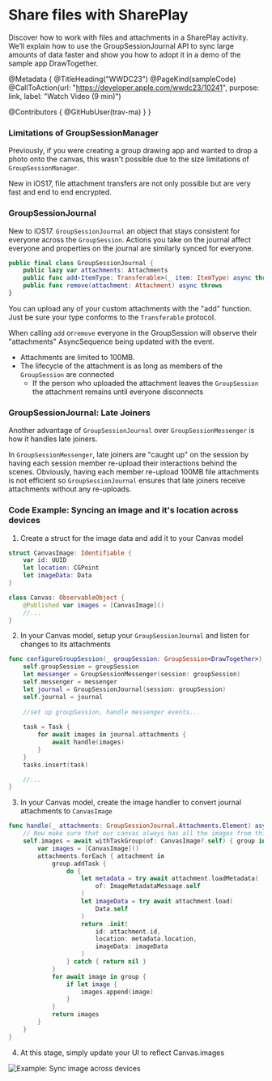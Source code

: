 # Share files with SharePlay

Discover how to work with files and attachments in a SharePlay activity. We’ll explain how to use the GroupSessionJournal API to sync large amounts of data faster and show you how to adopt it in a demo of the sample app DrawTogether.

@Metadata {
   @TitleHeading("WWDC23")
   @PageKind(sampleCode)
   @CallToAction(url: "https://developer.apple.com/wwdc23/10241", purpose: link, label: "Watch Video (9 min)")

   @Contributors {
      @GitHubUser(trav-ma)
   }
}



### Limitations of GroupSessionManager

Previously, if you were creating a group drawing app and wanted to drop a photo onto the canvas, this wasn't possible due to the size limitations of `GroupSessionManager`.

New in iOS17, file attachment transfers are not only possible but are very fast and end to end encrypted.

### GroupSessionJournal

New to iOS17. `GroupSessionJournal` an object that stays consistent for everyone across the `GroupSession`. Actions you take on the journal affect everyone and properties on the journal are similarly synced for everyone.

```swift
public final class GroupSessionJournal {
    public lazy var attachments: Attachments
    public func add‹ItemType: Transferable>(_ item: ItemType) async throws → Attachment
    public func remove(attachment: Attachment) async throws
}
```

You can upload any of your custom attachments with the "add" function. Just be sure your type conforms to the `Transferable` protocol. 

When calling `add` or`remove` everyone in the GroupSession will observe their "attachments" AsyncSequence being updated with the event.

- Attachments are limited to 100MB.
- The lifecycle of the attachment is as long as members of the `GroupSession` are connected
	- If the person who uploaded the attachment leaves the `GroupSession` the attachment remains until everyone disconnects

### GroupSessionJournal: Late Joiners

Another advantage of `GroupSessionJournal` over `GroupSessionMessenger` is how it handles late joiners. 

In `GroupSessionMessenger`, late joiners are "caught up" on the session by having each session member re-upload their interactions behind the scenes. Obviously, having each member re-upload 100MB file attachments is not efficient so `GroupSessionJournal` ensures that late joiners receive attachments without any re-uploads. 

### Code Example: Syncing an image and it's location across devices

1) Create a struct for the image data and add it to your Canvas model

```swift
struct CanvasImage: Identifiable {
    var id: UUID
    let location: CGPoint
    let imageData: Data
}

class Canvas: ObservableObject {
    @Published var images = [CanvasImage]()
    //...
}
```

2) In your Canvas model, setup your `GroupSessionJournal` and listen for changes to its attachments

```swift
func configureGroupSession(_ groupSession: GroupSession<DrawTogether>) {
    self.groupSession = groupSession
    let messenger = GroupSessionMessenger(session: groupSession)
    self.messenger = messenger
    let journal = GroupSessionJournal(session: groupSession)
    self.journal = journal
    
    //set up groupSession, handle messenger events...
    
    task = Task {
        for await images in journal.attachments {
            await handle(images)
        }
    }
    tasks.insert(task)

    //...
}
```

3) In your Canvas model, create the image handler to convert journal attachments to `CanvasImage`

```swift
func handle(_ attachments: GroupSessionJournal.Attachments.Element) async {
    // Now make sure that our canvas always has all the images from this sequence.
    self.images = await withTaskGroup(of: CanvasImage?.self) { group in
        var images = [CanvasImage]()
        attachments.forEach { attachment in
            group.addTask {
                do {
                    let metadata = try await attachment.loadMetadata(
                        of: ImageMetadataMessage.self
                    )
                    let imageData = try await attachment.load(
                        Data.self
                    )
                    return .init(
                        id: attachment.id,
                        location: metadata.location,
                        imageData: imageData
                    )
                } catch { return nil }
            }
            for await image in group {
                if let image {
                    images.append(image)
                }
            }
            return images
        }
    }
}
```

4) At this stage, simply update your UI to reflect Canvas.images

![Example: Sync image across devices][10241-example-code-shareplay-attachments]

[10241-example-code-shareplay-attachments]: example-code-shareplay-attachments.png

